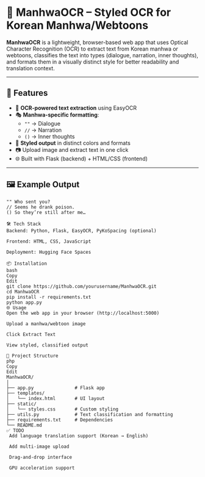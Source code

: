 # 📖 ManhwaOCR – Styled OCR for Korean Manhwa/Webtoons

**ManhwaOCR** is a lightweight, browser-based web app that uses Optical Character Recognition (OCR) to extract text from Korean manhwa or webtoons, classifies the text into types (dialogue, narration, inner thoughts), and formats them in a visually distinct style for better readability and translation context.

---

## 🚀 Features

- 🧠 **OCR-powered text extraction** using EasyOCR
- 🎭 **Manhwa-specific formatting**:
  - `""` → Dialogue
  - `//` → Narration
  - `()` → Inner thoughts
- 🎨 **Styled output** in distinct colors and formats
- 📷 Upload image and extract text in one click
- 🌐 Built with Flask (backend) + HTML/CSS (frontend)

---

## 🖼️ Example Output

```text
"" Who sent you?
// Seems he drank poison.
() So they’re still after me…

🛠️ Tech Stack
Backend: Python, Flask, EasyOCR, PyKoSpacing (optional)

Frontend: HTML, CSS, JavaScript

Deployment: Hugging Face Spaces

📦 Installation
bash
Copy
Edit
git clone https://github.com/yourusername/ManhwaOCR.git
cd ManhwaOCR
pip install -r requirements.txt
python app.py
🌐 Usage
Open the web app in your browser (http://localhost:5000)

Upload a manhwa/webtoon image

Click Extract Text

View styled, classified output

📁 Project Structure
php
Copy
Edit
ManhwaOCR/
│
├── app.py               # Flask app
├── templates/
│   └── index.html       # UI layout
├── static/
│   └── styles.css       # Custom styling
├── utils.py             # Text classification and formatting
├── requirements.txt     # Dependencies
└── README.md
✅ TODO
 Add language translation support (Korean → English)

 Add multi-image upload

 Drag-and-drop interface

 GPU acceleration support

